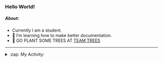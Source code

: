 ### Hello World!

##### About:
- Currently I am a student.
- 🌱 I’m learning how to make better documentation.
- 🌱 GO PLANT SOME TREES AT [TEAM TREES](https://teamtrees.org/)

---
<details>
  <summary>:zap: My Activity:</summary>
  
<!--START_SECTION:waka-->
![Code Time](http://img.shields.io/badge/Code%20Time-1%2C075%20hrs%2039%20mins-blue)

**I'm a Night 🦉** 

```text
🌞 Morning                1651 commits        ███░░░░░░░░░░░░░░░░░░░░░░   10.12 % 
🌆 Daytime                5173 commits        ████████░░░░░░░░░░░░░░░░░   31.70 % 
🌃 Evening                4836 commits        ███████░░░░░░░░░░░░░░░░░░   29.63 % 
🌙 Night                  4659 commits        ███████░░░░░░░░░░░░░░░░░░   28.55 % 
```
📅 **I'm Most Productive on Wednesday** 

```text
Monday                   2379 commits        ████░░░░░░░░░░░░░░░░░░░░░   14.58 % 
Tuesday                  2026 commits        ███░░░░░░░░░░░░░░░░░░░░░░   12.41 % 
Wednesday                3735 commits        ██████░░░░░░░░░░░░░░░░░░░   22.89 % 
Thursday                 2338 commits        ████░░░░░░░░░░░░░░░░░░░░░   14.33 % 
Friday                   1613 commits        ██░░░░░░░░░░░░░░░░░░░░░░░   09.88 % 
Saturday                 1478 commits        ██░░░░░░░░░░░░░░░░░░░░░░░   09.06 % 
Sunday                   2750 commits        ████░░░░░░░░░░░░░░░░░░░░░   16.85 % 
```


📊 **This Week I Spent My Time On** 

```text
🔥 Editors: 
VS Code                  6 hrs 51 mins       █████████████████████████   100.00 % 

🐱‍💻 Projects: 
CSF22                    3 hrs 55 mins       ██████████████░░░░░░░░░░░   57.36 % 
praise                   2 hrs 55 mins       ███████████░░░░░░░░░░░░░░   42.64 % 
```


 Last Updated on 25/03/2023 01:34:38 UTC
<!--END_SECTION:waka-->
</details>
